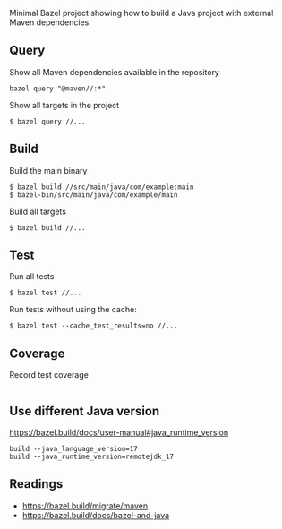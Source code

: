 Minimal Bazel project showing how to build a Java project with external Maven dependencies.

## Query

Show all Maven dependencies available in the repository

```
bazel query "@maven//:*"
```

Show all targets in the project

```
$ bazel query //...
```

## Build 

Build the main binary 

```
$ bazel build //src/main/java/com/example:main
$ bazel-bin/src/main/java/com/example/main
```

Build all targets

```
$ bazel build //...
```

## Test

Run all tests

```
$ bazel test //...
```

Run tests without using the cache:

```
$ bazel test --cache_test_results=no //...
```

## Coverage

Record test coverage

```

```

## Use different Java version

https://bazel.build/docs/user-manual#java_runtime_version

```
build --java_language_version=17
build --java_runtime_version=remotejdk_17
```

## Readings

* https://bazel.build/migrate/maven
* https://bazel.build/docs/bazel-and-java